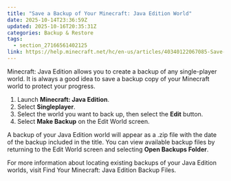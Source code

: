 ```yaml
---
title: "Save a Backup of Your Minecraft: Java Edition World"
date: 2025-10-14T23:36:59Z
updated: 2025-10-16T20:35:31Z
categories: Backup & Restore
tags:
  - section_27166561402125
link: https://help.minecraft.net/hc/en-us/articles/40340122067085-Save-a-Backup-of-Your-Minecraft-Java-Edition-World
---
```


Minecraft: Java Edition allows you to create a backup of any single-player world. It is always a good idea to save a backup copy of your Minecraft world to protect your progress.

1.  Launch **Minecraft: Java Edition**.
2.  Select **Singleplayer**.
3.  Select the world you want to back up, then select the **Edit** button.
4.  Select **Make Backup** on the Edit World screen.

A backup of your Java Edition world will appear as a .zip file with the date of the backup included in the title. You can view available backup files by returning to the Edit World screen and selecting **Open Backups Folder**.

For more information about locating existing backups of your Java Edition worlds, visit Find Your Minecraft: Java Edition Backup Files.
